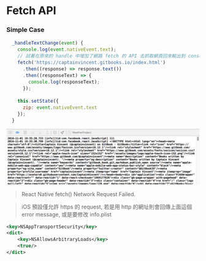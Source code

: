 # Fetch API

### Simple Case
```javascript
  _handleTextChange(event) {
    console.log(event.nativeEvent.text);
    // 試著在原來的 handle 中增加了網路 fetch 的 API 去抓取網頁回來輸出到 console
    fetch('https://captainvincent.gitbooks.io/index.html')
      .then((response) => response.text())
      .then((responseText) => {
        console.log(responseText);
      });

    this.setState({
      zip: event.nativeEvent.text
    });
  }
```

![](FetchPage.jpg)

> React Native fetch() Network Request Failed.

> iOS 預設僅允許 https 的 request, 若是用 http 的網址則會回傳上面這個 error message, 或是要修改 info.plist
```xml
<key>NSAppTransportSecurity</key>
<dict>
    <key>NSAllowsArbitraryLoads</key>
    <true/>
</dict>
```